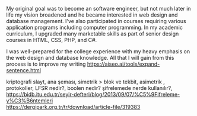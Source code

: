 My original goal was to become an software engineer, but not much later in life my vision broadened and he became interested in web design and database management.
I've also participated in courses requiring various application programs including computer programming.
In my academic curriculum, I upgraded many marketable skills as part of senior design courses in HTML, CSS, PHP, and C#.


I was well-prepared for the college experience with my heavy emphasis
on the web design and database knowledge.
All that I will gain from this process is to improve my writing
https://aiseo.ai/tools/expand-sentence.html


kriptografi slayt, ana şeması, simetrik > blok ve tekbit, asimetrik , protokoller, LFSR nedir?, boolen nedir? şifrelemede nerde kullanılır?,
https://bidb.itu.edu.tr/seyir-defteri/blog/2013/09/07/%C5%9Fifreleme-y%C3%B6ntemleri <br>
https://dergipark.org.tr/tr/download/article-file/319383
